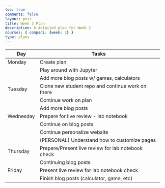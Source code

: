 ```yaml
---
toc: true
comments: false
layout: post
title: Week 2 Plan
description: A detailed plan for Week 2
courses: { compsci: {week: 2} }
type: plans
---
```



| Day | Tasks |
| -------- | -------- |
| Monday | Create plan |
| | Play around with Jupyter
| | Add more blog posts w/ games, calculators 
| Tuesday | Clone new student repo and continue work on there | 
| | Continue work on plan
| | Add more blog posts
| Wednesday | Prepare for live review - lab notebook |
| | Continue on blog posts
| | Continue personalize website
| | (PERSONAL) Understand how to customize pages
| Thursday | Prepare/Present live review for lab notebook check |
| | Continuing blog posts
| Friday | Present live review for lab notebook check |
| | Finish blog posts (calculator, game, etc)






